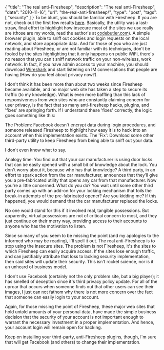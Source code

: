 {
  "title": "The real anti-Firesheep",
  "description": "The real anti-Firesheep",
  "date": "2010-11-16",
  "url": "the-real-anti-firesheep/",
  "type": "post",
  "tags": [
    "security"
  ]
}
To be blunt, you should be familiar with Firesheep.  If you are not, check out the first few results [here](https://duckduckgo.com/?q=firesheep).  Basically, the utility was a last-straw, final effort to highlight how insecure most of the sites we use really are (those are my words, read the author's at [codebutler.com](http://codebutler.com/firesheep)).  A simple browser plugin, able to sniff out cookies and login requests on the local network, and store appropriate data.  And for those of you who are just reading about Firesheep, or are not familiar with its techniques, don't be fooled by the sites highlighting that it only happens on public WiFi, there's no reason that you can't sniff network traffic on your non-wireless, work network.  In fact, if you have admin access to your machine, you should download [Wireshark](http://www.wireshark.org/) and start listening on IM conversations that people are having (How do you feel about privacy now?).

I don't think it has been more than about two weeks since Firesheep became available, and no major web site has taken a step to secure its traffic (to my knowledge).  What is even more baffling than this lack of responsiveness from web sites who are constantly claiming concern for user privacy, is the fact that so many anti-firesheep hacks, plugins, and 'fixes' are springing forth.  If I understand these 'fixes' correctly, the logic goes something like this:  

The Problem:  Facebook doesn't encrypt data during login procedures, and someone released Firesheep to highlight how easy it is to hack into an account when this implementation exists.
The 'Fix':  Download some other third-party utility to keep Firesheep from being able to sniff out your data.  

I don't even know what to say.  

Analogy time: You find out that your car manufacturer is using door locks that can be easily opened with a small bit of knowledge about the lock.  You don't worry about it, because who has that knowledge?  A third party, in an effort to spark action from the car manufacturer, announces that they'll give you a pre-fabricated utility that opens any car from that manufacturer.  Now you're a little concerned.  What do you do?  You wait until some other third party comes up with an add-on for your locking mechanism that foils the break-in attempts of the pre-fabricated opener?  Are you kidding me?  If this happened, you would demand that the car manufacturer replaced the locks.  

No one would stand for this if it involved real, tangible possessions.  But apparently, virtual possessions are not of critical concern to most, and they just continue on their merry way, providing access to their accounts to anyone who has the motivation to listen.

Since so many of you seem to be missing the point (and my apologies to the informed who may be reading), I'll spell it out.  The real anti-Firesheep is to stop using the insecure sites.  The problem is not Firesheep, it's the sites to which Firesheep can easily acquire access.  If the sites lose enough traffic, and can justifiably attribute that loss to lacking security implementation, then said sites will update their security.  This isn't rocket science, nor is it an unheard of business model.  

I don't use Facebook (certainly not the only problem site, but a big player); it has smelled of deception since it's third privacy policy update.  For all of the uproar that occurs when someone finds out that other users can see their images, I just can not fathom why there is not more concern over the fact that someone can easily login to your account.  

Again, for those missing the point of Firesheep, these major web sites that hold untold amounts of your personal data, have made the simple business decision that the security of your account is not important enough to warrant the necessary investment in a proper implementation.  And hence, your account login will remain open for hacking.

Keep on installing your third-party, anti-Firesheep plugins, though, I'm sure that will get Facebook (and others) to change their implementation.  
